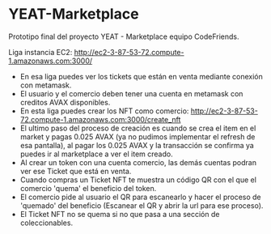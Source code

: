 # YEAT-Marketplace
Prototipo final del proyecto YEAT - Marketplace equipo CodeFriends.

Liga instancia EC2: http://ec2-3-87-53-72.compute-1.amazonaws.com:3000/

- En esa liga puedes ver los tickets que están en venta mediante conexión con metamask.
- El usuario y el comercio deben tener una cuenta en metamask con creditos AVAX disponibles.
- En esta liga puedes crear los NFT como comercio: http://ec2-3-87-53-72.compute-1.amazonaws.com:3000/create_nft
- El ultimo paso del proceso de creación es cuando se crea el item en el market y pagas 0.025 AVAX (ya no pudimos implementar el refresh de esa pantalla), al pagar los 0.025 AVAX y la transacción se confirma ya puedes ir al marketplace a ver el item creado.
- Al crear un token con una cuenta comercio, las demás cuentas podran ver ese Ticket que está en venta.
- Cuando compras un Ticket NFT te muestra un código QR con el que el comercio 'quema' el beneficio del token.
- El comercio pide al usuario el QR para escanearlo y hacer el proceso de 'quemado' del beneficio (Escanear el QR y abrir la url para ese proceso).
- El Ticket NFT no se quema si no que pasa a una sección de coleccionables.

